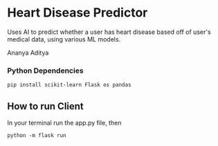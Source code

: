 # Heart Disease Predictor

Uses AI to predict whether a user has heart disease based off of user's medical data, using various ML models.

Ananya
Aditya

### Python Dependencies

```
pip install scikit-learn Flask os pandas
```

## How to run Client

In your terminal run the app.py file, then

```
python -m flask run
```
